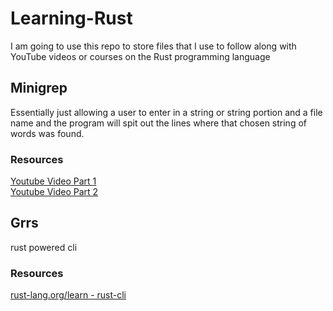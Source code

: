# Learning-Rust
I am going to use this repo to store files that I use to follow along with YouTube videos or courses on the Rust programming language

## Minigrep
Essentially just allowing a user to enter in a string or string portion and a file name and the program will spit out the lines where that chosen string of words was found.

### Resources

[Youtube Video Part 1](https://www.youtube.com/watch?v=XYkiwsplDTg)  
[Youtube Video Part 2](https://www.youtube.com/watch?v=AABHxixn6Cw)


## Grrs
rust powered cli

### Resources 

[rust-lang.org/learn - rust-cli](https://rust-cli.github.io/book/index.html)
